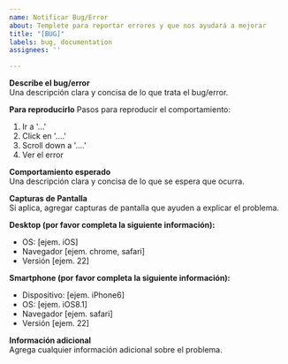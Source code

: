 ```yaml
---
name: Notificar Bug/Error
about: Templete para reportar errores y que nos ayudará a mejorar
title: "[BUG]"
labels: bug, documentation
assignees: ''

---
```


**Describe el bug/error**  
Una descripción clara y concisa de lo que trata el bug/error.

**Para reproducirlo** 
Pasos para reproducir el comportamiento:
1. Ir a '...'
2. Click en '....'
3. Scroll down a '....'
4. Ver el error

**Comportamiento esperado**  
Una descripción clara y concisa de lo que se espera que ocurra.

**Capturas de Pantalla**  
Si aplica, agregar capturas de pantalla que ayuden a explicar el problema.

**Desktop (por favor completa la siguiente información):**  
 - OS: [ejem. iOS]
 - Navegador [ejem. chrome, safari]
 - Versión [ejem. 22]

**Smartphone (por favor completa la siguiente información):**  
 - Dispositivo: [ejem. iPhone6]
 - OS: [ejem. iOS8.1]
 - Navegador [ejem. safari]
 - Versión [ejem. 22]

**Información adicional**  
Agrega cualquier información adicional sobre el problema.
